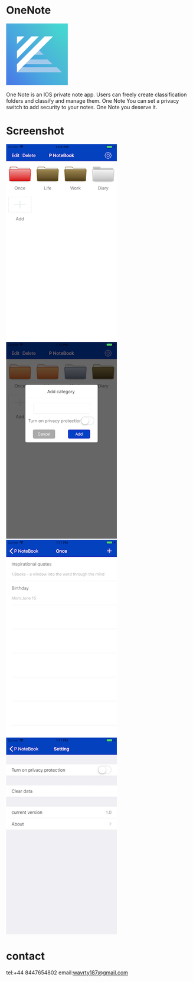 # OneNote

![image](https://github.com/ttvkenvin/OneNote/blob/master/icon-83.5%402x.png)

One Note is an IOS private note app. 
Users can freely create classification folders and classify and manage them. 
One Note  You can set a privacy switch to add security to your notes. 
One Note  you deserve it.

# Screenshot
![image](https://github.com/ttvkenvin/OneNote/blob/master/1.png)
![image](https://github.com/ttvkenvin/OneNote/blob/master/2.png)
![image](https://github.com/ttvkenvin/OneNote/blob/master/3.png)
![image](https://github.com/ttvkenvin/OneNote/blob/master/4.png)

# contact
tel:+44 8447654802
email:wavrty187@gmail.com
